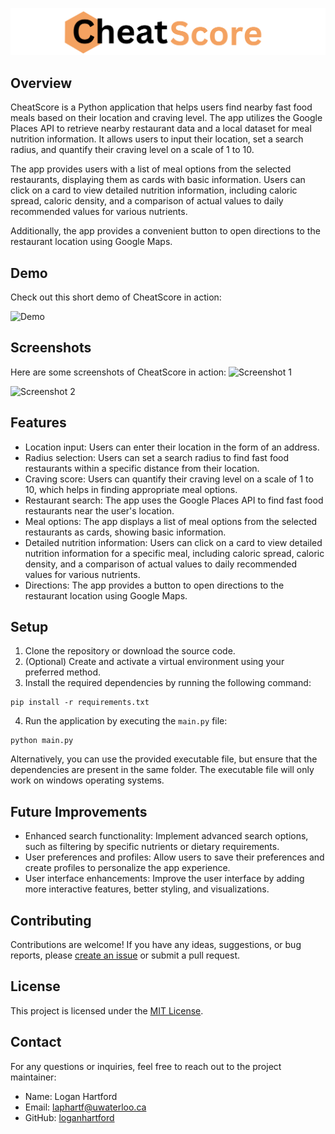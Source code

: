 ![Banner Image](https://github.com/loganhartford/cheat_meals/blob/main/img/banner/banner.png?raw=true)

## Overview

CheatScore is a Python application that helps users find nearby fast food meals based on their location and craving level. The app utilizes the Google Places API to retrieve nearby restaurant data and a local dataset for meal nutrition information. It allows users to input their location, set a search radius, and quantify their craving level on a scale of 1 to 10.

The app provides users with a list of meal options from the selected restaurants, displaying them as cards with basic information. Users can click on a card to view detailed nutrition information, including caloric spread, caloric density, and a comparison of actual values to daily recommended values for various nutrients.

Additionally, the app provides a convenient button to open directions to the restaurant location using Google Maps.

## Demo

Check out this short demo of CheatScore in action:

![Demo](https://github.com/loganhartford/cheat_meals/blob/main/demo/faster_demo.gif?raw=true)

## Screenshots

Here are some screenshots of CheatScore in action:
![Screenshot 1](https://res.cloudinary.com/dlfqn0wvp/image/upload/f_auto,q_auto/v1/portfolio-site/software/cheatscore/glbw2ruqi33io5oxfepd)

![Screenshot 2](https://res.cloudinary.com/dlfqn0wvp/image/upload/f_auto,q_auto/v1/portfolio-site/software/cheatscore/ln5kdi8phcssdx1oahfd)

## Features

- Location input: Users can enter their location in the form of an address.
- Radius selection: Users can set a search radius to find fast food restaurants within a specific distance from their location.
- Craving score: Users can quantify their craving level on a scale of 1 to 10, which helps in finding appropriate meal options.
- Restaurant search: The app uses the Google Places API to find fast food restaurants near the user's location.
- Meal options: The app displays a list of meal options from the selected restaurants as cards, showing basic information.
- Detailed nutrition information: Users can click on a card to view detailed nutrition information for a specific meal, including caloric spread, caloric density, and a comparison of actual values to daily recommended values for various nutrients.
- Directions: The app provides a button to open directions to the restaurant location using Google Maps.

## Setup

1. Clone the repository or download the source code.
2. (Optional) Create and activate a virtual environment using your preferred method.
3. Install the required dependencies by running the following command:

```
pip install -r requirements.txt
```

4. Run the application by executing the `main.py` file:

```
python main.py
```

Alternatively, you can use the provided executable file, but ensure that the dependencies are present in the same folder. The executable file will only work on windows operating systems.

## Future Improvements

- Enhanced search functionality: Implement advanced search options, such as filtering by specific nutrients or dietary requirements.
- User preferences and profiles: Allow users to save their preferences and create profiles to personalize the app experience.
- User interface enhancements: Improve the user interface by adding more interactive features, better styling, and visualizations.

## Contributing

Contributions are welcome! If you have any ideas, suggestions, or bug reports, please [create an issue](https://github.com/loganhartford/cheat_meals/issues) or submit a pull request.

## License

This project is licensed under the [MIT License](https://opensource.org/licenses/MIT).

## Contact

For any questions or inquiries, feel free to reach out to the project maintainer:

- Name: Logan Hartford
- Email: laphartf@uwaterloo.ca
- GitHub: [loganhartford](https://github.com/loganhartford)

